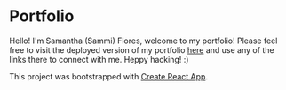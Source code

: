 # Portfolio

Hello! I'm Samantha (Sammi) Flores, welcome to my portfolio! Please feel free to visit the deployed version of my portfolio [here](https://spflores.github.io/portfolio/) and use any of the links there to connect with me. Heppy hacking! :) 


This project was bootstrapped with [Create React App](https://github.com/facebook/create-react-app).